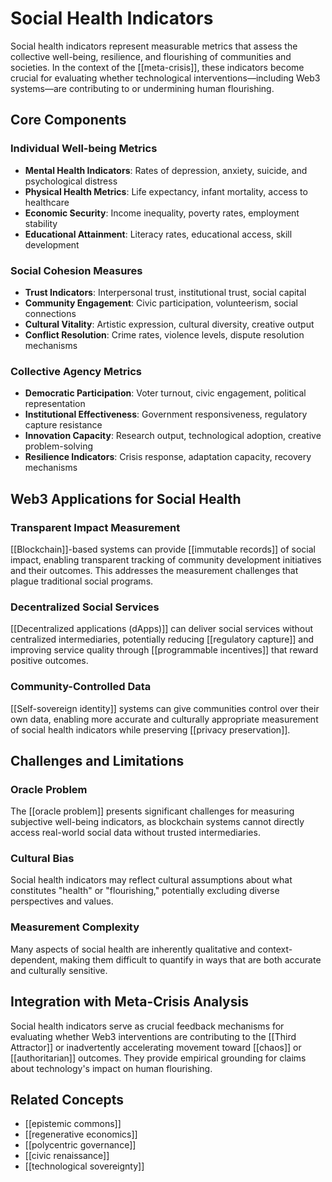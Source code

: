 # Social Health Indicators

Social health indicators represent measurable metrics that assess the collective well-being, resilience, and flourishing of communities and societies. In the context of the [[meta-crisis]], these indicators become crucial for evaluating whether technological interventions—including Web3 systems—are contributing to or undermining human flourishing.

## Core Components

### Individual Well-being Metrics
- **Mental Health Indicators**: Rates of depression, anxiety, suicide, and psychological distress
- **Physical Health Metrics**: Life expectancy, infant mortality, access to healthcare
- **Economic Security**: Income inequality, poverty rates, employment stability
- **Educational Attainment**: Literacy rates, educational access, skill development

### Social Cohesion Measures
- **Trust Indicators**: Interpersonal trust, institutional trust, social capital
- **Community Engagement**: Civic participation, volunteerism, social connections
- **Cultural Vitality**: Artistic expression, cultural diversity, creative output
- **Conflict Resolution**: Crime rates, violence levels, dispute resolution mechanisms

### Collective Agency Metrics
- **Democratic Participation**: Voter turnout, civic engagement, political representation
- **Institutional Effectiveness**: Government responsiveness, regulatory capture resistance
- **Innovation Capacity**: Research output, technological adoption, creative problem-solving
- **Resilience Indicators**: Crisis response, adaptation capacity, recovery mechanisms

## Web3 Applications for Social Health

### Transparent Impact Measurement
[[Blockchain]]-based systems can provide [[immutable records]] of social impact, enabling transparent tracking of community development initiatives and their outcomes. This addresses the measurement challenges that plague traditional social programs.

### Decentralized Social Services
[[Decentralized applications (dApps)]] can deliver social services without centralized intermediaries, potentially reducing [[regulatory capture]] and improving service quality through [[programmable incentives]] that reward positive outcomes.

### Community-Controlled Data
[[Self-sovereign identity]] systems can give communities control over their own data, enabling more accurate and culturally appropriate measurement of social health indicators while preserving [[privacy preservation]].

## Challenges and Limitations

### Oracle Problem
The [[oracle problem]] presents significant challenges for measuring subjective well-being indicators, as blockchain systems cannot directly access real-world social data without trusted intermediaries.

### Cultural Bias
Social health indicators may reflect cultural assumptions about what constitutes "health" or "flourishing," potentially excluding diverse perspectives and values.

### Measurement Complexity
Many aspects of social health are inherently qualitative and context-dependent, making them difficult to quantify in ways that are both accurate and culturally sensitive.

## Integration with Meta-Crisis Analysis

Social health indicators serve as crucial feedback mechanisms for evaluating whether Web3 interventions are contributing to the [[Third Attractor]] or inadvertently accelerating movement toward [[chaos]] or [[authoritarian]] outcomes. They provide empirical grounding for claims about technology's impact on human flourishing.

## Related Concepts
- [[epistemic commons]]
- [[regenerative economics]]
- [[polycentric governance]]
- [[civic renaissance]]
- [[technological sovereignty]]